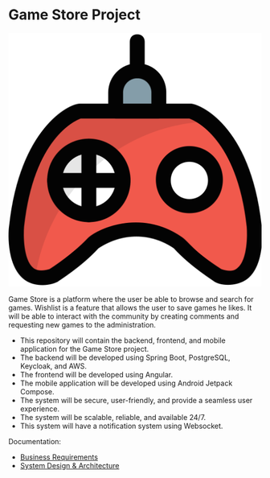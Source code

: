 # Game Store Project

![project icon](documentation/gamepad.png)

Game Store is a platform where the user be able to browse and search for games. 
Wishlist is a feature that allows the user to save games he likes. 
It will be able to interact with the community by creating comments and requesting new games to the administration.
- This repository will contain the backend, frontend, and mobile application for the Game Store project.
- The backend will be developed using Spring Boot, PostgreSQL, Keycloak, and AWS.
- The frontend will be developed using Angular.
- The mobile application will be developed using Android Jetpack Compose.
- The system will be secure, user-friendly, and provide a seamless user experience.
- The system will be scalable, reliable, and available 24/7.
- This system will have a notification system using Websocket.

Documentation:
- [Business Requirements](documentation/business-requirements.md)
- [System Design & Architecture](documentation/system-design-architecture.md)
